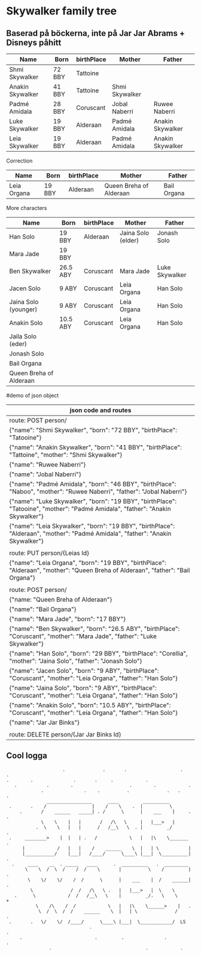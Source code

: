 # Skywalker family tree

## Baserad på böckerna, inte på Jar Jar Abrams + Disneys påhitt

| Name              | Born         | birthPlace   | Mother       | Father       |
| ------------      | ------------ | ------------ | ------------ | ------------ |
| Shmi Skywalker    | 72 BBY       |  Tattoine    |              |              |
| Anakin Skywalker  | 41 BBY       |  Tattoine    | Shmi Skywalker|              |
| Padmé Amidala     | 28 BBY       |  Coruscant   | Jobal Naberri| Ruwee Naberri |
| Luke Skywalker     | 19 BBY      |  Alderaan    | Padmé Amidala | Anakin Skywalker |
| Leia Skywalker     | 19 BBY      |  Alderaan    | Padmé Amidala | Anakin Skywalker |

Correction

| Name              | Born         | birthPlace   | Mother       | Father       |
| ------------      | ------------ | ------------ | ------------ | ------------ |
| Leia Organa       | 19 BBY      |  Alderaan    | Queen Breha of Alderaan | Bail Organa |

More characters

| Name              | Born         | birthPlace   | Mother       | Father       |
| ------------      | ------------ | ------------ | ------------ | ------------ |
| Han Solo          | 19 BBY      |  Alderaan    | Jaina Solo (elder) | Jonash Solo |
| Mara Jade         | 19 BBY      |              |                |                 |
| Ben Skywalker     | 26.5 ABY    | Coruscant    | Mara Jade      | Luke Skywalker  |
| Jacen Solo        | 9 ABY       | Coruscant    | Leia Organa    | Han Solo       |
| Jaina Solo (younger) | 9 ABY       | Coruscant    | Leia Organa    | Han Solo       |
| Anakin Solo        | 10.5 ABY    | Coruscant    | Leia Organa    | Han Solo       |
| Jaila Solo (eder) |              |              |                |                |
| Jonash Solo       |              |              |                |                |
| Bail Organa       |              |              |                |                |
| Queen Breha of Alderaan |              |              |                |                |

#demo of json object

| json code and routes |
|------------|
| route: POST person/ |
|{"name": "Shmi Skywalker", "born": "72 BBY", "birthPlace": "Tatooine"}|
|{"name": "Anakin Skywalker", "born": "41 BBY", "birthPlace": "Tattoine", "mother": "Shmi Skywalker"}|
|{"name": "Ruwee Naberri"}|
|{"name": "Jobal Naberri"}|
|{"name": "Padmé Amidala", "born": "46 BBY", "birthPlace": "Naboo", "mother": "Ruwee Naberri", "father": "Jobal Naberri"}|
|{"name": "Luke Skywalker", "born": "19 BBY", "birthPlace": "Tatooine", "mother": "Padmé Amidala", "father": "Anakin Skywalker"}|
|{"name": "Leia Skywalker", "born": "19 BBY", "birthPlace": "Alderaan", "mother": "Padmé Amidala", "father": "Anakin Skywalker"}|
||
|route: PUT person/{Leias Id}|
|{"name": "Leia Organa", "born": "19 BBY", "birthPlace": "Alderaan", "mother": "Queen Breha of Alderaan", "father": "Bail Organa"}|
||
|route: POST person/|
|{"name: "Queen Breha of Alderaan"}|
|{"name": "Bail Organa"}|
|{"name": "Mara Jade", "born": "17 BBY"}|
|{"name": "Ben Skywalker", "born": "26.5 ABY", "birthPlace": "Coruscant", "mother": "Mara Jade", "father": "Luke Skywalker"}|
|{"name": "Han Solo", "born": "29 BBY", "birthPlace": "Corellia", "mother": "Jaina Solo", "father": "Jonash Solo"}|
|{"name": "Jacen Solo", "born": "9 ABY", "birthPlace": "Coruscant", "mother": "Leia Organa", "father": "Han Solo"}|
|{"name": "Jaina Solo", "born": "9 ABY", "birthPlace": "Coruscant", "mother": "Leia Organa", "father": "Han Solo"}|
|{"name": "Anakin Solo", "born": "10.5 ABY", "birthPlace": "Coruscant", "mother": "Leia Organa", "father": "Han Solo"}|
|{"name": "Jar Jar Binks"}|
||
|route: DELETE person/{Jar Jar Binks Id}|

## Cool logga
```
                     .              .       .                    .      .
.        .               .       .     .            .
   .           .        .                     .        .            .
             .               .    .          .              .   .         .
               _________________      ____         __________
 .       .    /                 |    /    \    .  |          \
     .       /    ______   _____| . /      \      |    ___    |     .     .
             \    \    |   |       /   /\   \     |   |___>   |
           .  \    \   |   |      /   /__\   \  . |         _/               .
 .     ________>    |  |   | .   /            \   |   |\    \_______    .
      |            /   |   |    /    ______    \  |   | \           |
      |___________/    |___|   /____/      \____\ |___|  \__________|    .
  .     ____    __  . _____   ____      .  __________   .  _________
       \    \  /  \  /    /  /    \       |          \    /         |      .
        \    \/    \/    /  /      \      |    ___    |  /    ______|  .
         \              /  /   /\   \ .   |   |___>   |  \    \
   .      \            /  /   /__\   \    |         _/.   \    \            +
           \    /\    /  /            \   |   |\    \______>    |   .
            \  /  \  /  /    ______    \  |   | \              /          .
 .       .   \/    \/  /____/      \____\ |___|  \____________/  LS
                               .                                        .
     .                           .         .               .                 .
                .                                   .            .

```
